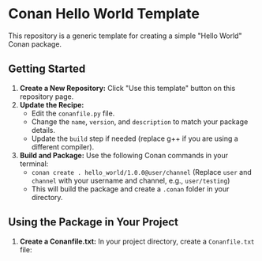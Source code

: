 # Conan Hello World Template

This repository is a generic template for creating a simple "Hello World" Conan package.

## Getting Started

1. **Create a New Repository:**  Click "Use this template" button on this repository page. 
2. **Update the Recipe:**
   *  Edit the `conanfile.py` file.
   *  Change the `name`, `version`, and `description` to match your package details.
   *  Update the `build` step if needed (replace g++ if you are using a different compiler). 
3. **Build and Package:**  Use the following Conan commands in your terminal:
   *  `conan create . hello_world/1.0.0@user/channel`  (Replace `user` and `channel` with your username and channel, e.g., `user/testing`)
   *  This will build the package and create a `.conan` folder in your directory. 

## Using the Package in Your Project

1. **Create a Conanfile.txt:**  In your project directory, create a `Conanfile.txt` file:
